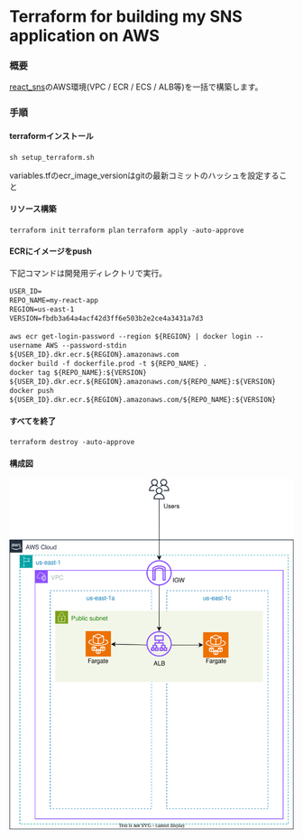 # Terraform for building my SNS application on AWS 
### 概要
[react_sns](https://github.com/ImuraEiki/react_sns)のAWS環境(VPC / ECR / ECS / ALB等)を一括で構築します。
### 手順

#### terraformインストール
`sh setup_terraform.sh` 

variables.tfのecr_image_versionはgitの最新コミットのハッシュを設定すること

#### リソース構築
`terraform init`
`terraform plan`
`terraform apply -auto-approve`
#### ECRにイメージをpush
下記コマンドは開発用ディレクトリで実行。
```
USER_ID=
REPO_NAME=my-react-app
REGION=us-east-1
VERSION=fbdb3a64a4acf42d3ff6e503b2e2ce4a3431a7d3

aws ecr get-login-password --region ${REGION} | docker login --username AWS --password-stdin ${USER_ID}.dkr.ecr.${REGION}.amazonaws.com
docker build -f dockerfile.prod -t ${REPO_NAME} .
docker tag ${REPO_NAME}:${VERSION} ${USER_ID}.dkr.ecr.${REGION}.amazonaws.com/${REPO_NAME}:${VERSION}
docker push ${USER_ID}.dkr.ecr.${REGION}.amazonaws.com/${REPO_NAME}:${VERSION}
```

#### すべてを終了
`terraform destroy -auto-approve`

#### 構成図
![](./aws.drawio.svg)